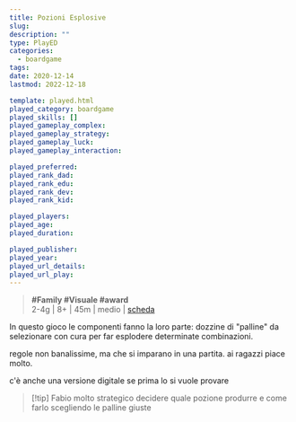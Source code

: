 ```yaml
---
title: Pozioni Esplosive
slug: 
description: ""
type: PlayED
categories:
  - boardgame
tags:
date: 2020-12-14
lastmod: 2022-12-18

template: played.html
played_category: boardgame
played_skills: []
played_gameplay_complex: 
played_gameplay_strategy: 
played_gameplay_luck: 
played_gameplay_interaction: 

played_preferred: 
played_rank_dad: 
played_rank_edu: 
played_rank_dev: 
played_rank_kid: 

played_players: 
played_age: 
played_duration: 

played_publisher: 
played_year: 
played_url_details: 
played_url_play: 
---
```


> **#Family #Visuale #award**  
> 2-4g | 8+ | 45m | medio | [scheda](https://www.boardgamegeek.com/boardgame/180974/potion-explosion)  

In questo gioco le componenti fanno la loro parte: dozzine di "palline" da selezionare con cura per far esplodere determinate combinazioni.

regole non banalissime, ma che si imparano in una partita.
ai ragazzi piace molto.

c'è anche una versione digitale se prima lo si vuole provare

> [!tip] Fabio
> molto strategico decidere quale pozione produrre e come farlo scegliendo le palline giuste



